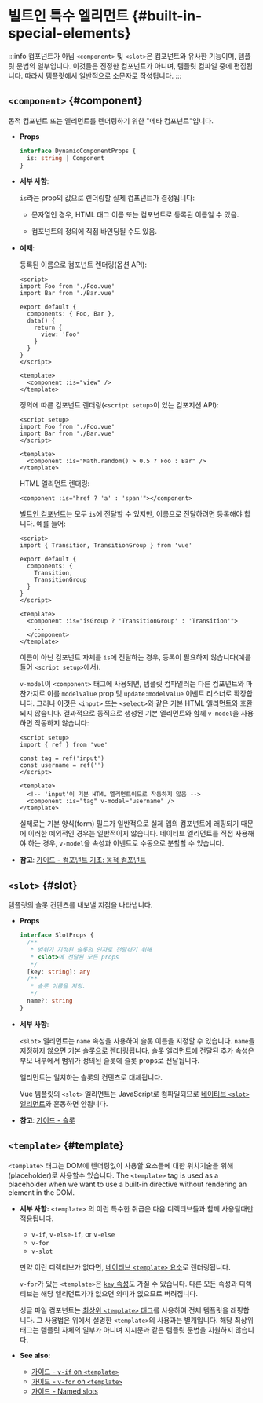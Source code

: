 # 빌트인 특수 엘리먼트 {#built-in-special-elements}

:::info 컴포넌트가 아님
`<component>` 및 `<slot>`은 컴포넌트와 유사한 기능이며,
템플릿 문법의 일부입니다.
이것들은 진정한 컴포넌트가 아니며,
템플릿 컴파일 중에 편집됩니다.
따라서 템플릿에서 일반적으로 소문자로 작성됩니다.
:::

## `<component>` {#component}

동적 컴포넌트 또는 엘리먼트를 렌더링하기 위한 "메타 컴포넌트"입니다.

- **Props**

  ```ts
  interface DynamicComponentProps {
    is: string | Component
  }
  ```

- **세부 사항**:

  `is`라는 prop의 값으로 렌더링할 실제 컴포넌트가 결정됩니다:

  - 문자열인 경우, HTML 태그 이름 또는 컴포넌트로 등록된 이름일 수 있음.

  - 컴포넌트의 정의에 직접 바인딩될 수도 있음.

- **예제**:

  등록된 이름으로 컴포넌트 렌더링(옵션 API):

  ```vue
  <script>
  import Foo from './Foo.vue'
  import Bar from './Bar.vue'

  export default {
    components: { Foo, Bar },
    data() {
      return {
        view: 'Foo'
      }
    }
  }
  </script>

  <template>
    <component :is="view" />
  </template>
  ```

  정의에 따른 컴포넌트 렌더링(`<script setup>`이 있는 컴포지션 API):

  ```vue
  <script setup>
  import Foo from './Foo.vue'
  import Bar from './Bar.vue'
  </script>

  <template>
    <component :is="Math.random() > 0.5 ? Foo : Bar" />
  </template>
  ```

  HTML 엘리먼트 렌더링:

  ```vue-html
  <component :is="href ? 'a' : 'span'"></component>
  ```

  [빌트인 컴포넌트](./built-in-components.html)는 모두 `is`에 전달할 수 있지만,
  이름으로 전달하려면 등록해야 합니다.
  예를 들어:

  ```vue
  <script>
  import { Transition, TransitionGroup } from 'vue'

  export default {
    components: {
      Transition,
      TransitionGroup
    }
  }
  </script>

  <template>
    <component :is="isGroup ? 'TransitionGroup' : 'Transition'">
      ...
    </component>
  </template>
  ```

  이름이 아닌 컴포넌트 자체를 `is`에 전달하는 경우,
  등록이 필요하지 않습니다(예를 들어 `<script setup>`에서).

  `v-model`이 `<component>` 태그에 사용되면, 템플릿 컴파일러는 다른 컴포넌트와 마찬가지로 이를 `modelValue` prop 및 `update:modelValue` 이벤트 리스너로 확장합니다.
  그러나 이것은 `<input>` 또는 `<select>`와 같은 기본 HTML 엘리먼트와 호환되지 않습니다.
  결과적으로 동적으로 생성된 기본 엘리먼트와 함께 `v-model`을 사용하면 작동하지 않습니다:

  ```vue
  <script setup>
  import { ref } from 'vue'
  
  const tag = ref('input')
  const username = ref('')
  </script>

  <template>
    <!-- 'input'이 기본 HTML 엘리먼트이므로 작동하지 않음 -->
    <component :is="tag" v-model="username" />
  </template>
  ```

  실제로는 기본 양식(form) 필드가 일반적으로 실제 앱의 컴포넌트에 래핑되기 때문에 이러한 예외적인 경우는 일반적이지 않습니다.
  네이티브 엘리먼트를 직접 사용해야 하는 경우, `v-model`을 속성과 이벤트로 수동으로 분할할 수 있습니다.

- **참고**: [가이드 - 컴포넌트 기초: 동적 컴포넌트](/guide/essentials/component-basics.html#dynamic-components)

## `<slot>` {#slot}

템플릿의 슬롯 컨텐츠를 내보낼 지점을 나타냅니다.

- **Props**

  ```ts
  interface SlotProps {
    /**
     * 범위가 지정된 슬롯의 인자로 전달하기 위해
     * <slot>에 전달된 모든 props
     */
    [key: string]: any
    /**
     * 슬롯 이름을 지정.
     */
    name?: string
  }
  ```

- **세부 사항**:

  `<slot>` 엘리먼트는 `name` 속성을 사용하여 슬롯 이름을 지정할 수 있습니다.
  `name`을 지정하지 않으면 기본 슬롯으로 렌더링됩니다.
  슬롯 엘리먼트에 전달된 추가 속성은 부모 내부에서 범위가 정의된 슬롯에 슬롯 props로 전달됩니다.

  엘리먼트는 일치하는 슬롯의 컨텐츠로 대체됩니다.

  Vue 템플릿의 `<slot>` 엘리먼트는 JavaScript로 컴파일되므로 [네이티브 `<slot>` 엘리먼트](https://developer.mozilla.org/en-US/docs/Web/HTML/Element/slot)와 혼동하면 안됩니다.

- **참고**: [가이드 - 슬롯](/guide/components/slots.html)

## `<template>` {#template}

`<template>` 태그는 DOM에 렌더링없이 사용할 요소들에 대한 위치기술을 위해(placeholder)로 사용할수 있습니다. 
The `<template>` tag is used as a placeholder when we want to use a built-in directive without rendering an element in the DOM.

- **세부 사항:**
  `<template>` 의 이런 특수한 취급은 다음 디렉티브들과 함께 사용될때만 적용됩니다. 
  
  - `v-if`, `v-else-if`, or `v-else`
  - `v-for`
  - `v-slot`
  
  만약 이런 디렉티브가 없다면, [네이티브 `<template>` 요소](https://developer.mozilla.org/en-US/docs/Web/HTML/Element/template)로 렌더링됩니다. 
  
  `v-for`가 있는 `<template>`은 [`key` 속성](/api/built-in-special-attributes.html#key)도 가질 수 있습니다. 다른 모든 속성과 디렉티브는 해당 엘리먼트가가 없으면 의미가 없으므로 버려집니다.

  
  싱글 파일 컴포넌트는 [최상위 `<template>` 태그](/api/sfc-spec.html#language-blocks)를 사용하여 전체 템플릿을 래핑합니다. 그 사용법은 위에서 설명한 `<template>`의 사용과는 별개입니다. 해당 최상위 태그는 템플릿 자체의 일부가 아니며 지시문과 같은 템플릿 문법을 지원하지 않습니다.

- **See also:**
  - [가이드 - `v-if` on `<template>`](/guide/essentials/conditional.html#v-if-on-template) 
  - [가이드 - `v-for` on `<template>`](/guide/essentials/list.html#v-for-on-template) 
  - [가이드 - Named slots](/guide/components/slots.html#named-slots) 
